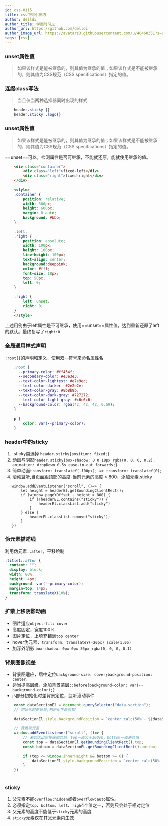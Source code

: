 ```yaml
---
id: css-0115
title: css中得小技巧
author: delldi
author_title: 学而时习之
author_url: https://github.com/delldi
author_image_url: https://avatars3.githubusercontent.com/u/40460351?s=60&u=ba9637be7363625f2322319ab99fe8508e4bce87&v=4
tags: [css]
---
```


### unset属性值 ###
> 如果该样式是能被继承的，则其值为继承的值；如果该样式是不能被继承的，则其值为CSS规范（CSS specifications）指定的值。

<!--truncate-->

### 连缀class写法 ###
>当且仅当两种选择器同时出现的样式
```css
    header.sticky {}
    header.sticky .logo{}
```
### unset属性值 ###
> 如果该样式是能被继承的，则其值为继承的值；如果该样式是不能被继承的，则其值为CSS规范（CSS specifications）指定的值。

==unset==可以，检测属性是否可继承，不能就还原，能就使用继承的值。

```html
    <div class="container">
        <div class="left">fixed-left</div>
        <div class="right">fixed-right</div>
    </div>
    
    <style>
    .container {
        position: relative;
        width: 360px;
        height: 600px;
        margin: 0 auto;
        background: #bbb;
    }
    
    .left,
    .right {
        position: absolute;
        width: 100px;
        height: 100px;
        line-height: 100px;
        text-align: center;
        background:deeppink;
        color: #fff;
        font-size: 18px;
        top: 50px;
        left: 0;
    }
    
    .right {
        left: unset;
        right: 0;
    }
    </style>
```
上述用例由于left属性是不可继承，使用==unset==属性值，达到重新还原了left的默认。最终复写了`right:0`

### 全局通用样式声明 ###
`:root{}`的声明和定义，使用双--符号来命名属性名
```css
    :root {
      --primary-color: #ff434f;
      --secondary-color: #e3e3e3;
      --text-color-lightest: #e7e9ec;
      --text-color-darker: #2e2e2e;
      --text-color-gray: #8b8b8b;
      --text-color-dark-gray: #727272;
      --text-color-light-gray: #c6c6c6;
      --background-color: rgba(42, 42, 42, 0.69);
    }
    
    p {
        color: var(--primary-color);
    }
```
### header中的sticky ###
1. .sticky类选择 `header.sticky{position: fixed;}`
2. 动画与阴影`header.sticky{box-shadow: 0 0 18px rgba(0, 0, 0, 0.2);
  animation: dropDown 0.5s ease-in-out forwards;}`
3. 简单动画`transform: translateY(-100px); => transform: translateY(0);`
4. 滚动监听,当页面距顶部的高度-当前元素的高度 > 800，添加元素.sticky
 ```
    window.addEventListener("scroll", ()=> {
        let height = headerEl.getBoundingClientRect();
        if (window.pageYOffset - height > 800) {
            if (!headerEL.contains("sticky")) {
                headerEl.classList.add("sticky")
            }
        } else {
            headerEL.classList.remove("sticky");
        }
    })
 ```


### 伪元素描述线 ###
利用伪元素`::after`，平移绘制
```css
.title1::after {
  content: "";
  display: block;
  width: 80%;
  height: 4px;
  background: var(--primary-color);
  margin-top: 14px;
  transform: translateX(10%);
}
```
### 扩散上移阴影动画 ###

- 图片适应`object-fit: cover`
- 高度固定，宽度100%
- 图片定位，上填充铺满`top center`
- hover伪元素，`transform: translateY(-20px) scale(1.05)`
- 加深外阴影 `box-shadow: 0px 0px 36px rgba(0, 0, 0, 0.1)`

### 背景图像视差 ###

- 背景图适应，居中定位`background-size: cover;background-position: center;`
- 适当提高层级，添加背景蒙层`::before{background-color: var(--background-color);}`
- js部分初始化时差背景定位，监听滚动事件

```js
    const dataSectionEl = document.querySelector("data-section");
    // 初始化时差背景,初始化生命周期\
    
    dataSectionEl.style.backgroundPosition = `center calc(50% - ${dataSectionEl.getBoundingClientRect().bottom / 5}px)`;
      
    // 背景视觉差
    window.addEventListener("scroll", ()=> {
        // 未到达出现在底部之前，top一直大于100vh，bottom一直未负值
        const top = dataSectionEl.getBoundingClientRect().top;
        const bottom = dataSectionEL.getBoundingClientRect().bottom;
        
        if (top <= window.innerHeight && bottom >= 0) {
            dataSectionEl.style.backgroundPosition = `center calc(50% - ${bottom / 5}px)`
        }
    })
    
```

### sticky

1. 父元素不能`overflow:hidden`或者`overflow:auto`属性。
2. 必须指定`top`、`bottom`、`left`、`righ`4个值之一，否则只会处于相对定位
3. 父元素的高度不能低于`sticky`元素的高度
4. `sticky`元素仅在其父元素内生效
